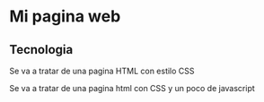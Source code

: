 # Mi pagina web

## Tecnologia
Se va a tratar de una pagina HTML con estilo CSS 


Se va a tratar de una pagina html con CSS y un poco de javascript
